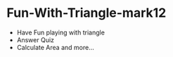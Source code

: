 # Fun-With-Triangle-mark12
* Have Fun playing with triangle
* Answer Quiz
* Calculate Area and more...

